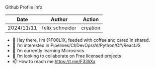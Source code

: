 Github Profile Info

Date | Author | Action
---------|----------|---------
2024/11/11 | felix schneider | creation



- 👋 Hey there, I’m @F00L1X, feeded with coffee and cared in shared.
- 👀 I’m interested in Pipelines/CI/DevOps/AI/Python/C#/ReactJS
- 🌱 I’m currently learning Microsrvcs
- 💞 I’m looking to collaborate on Free licensed projects
- 📫 How to reach me https://t.me/F33liXx

<!---
F00L1X/Me is a ✨ special ✨ repository because it´s README.md appears on your GitHub profile.
You can click the Preview link to take a look at your changes.
--->
